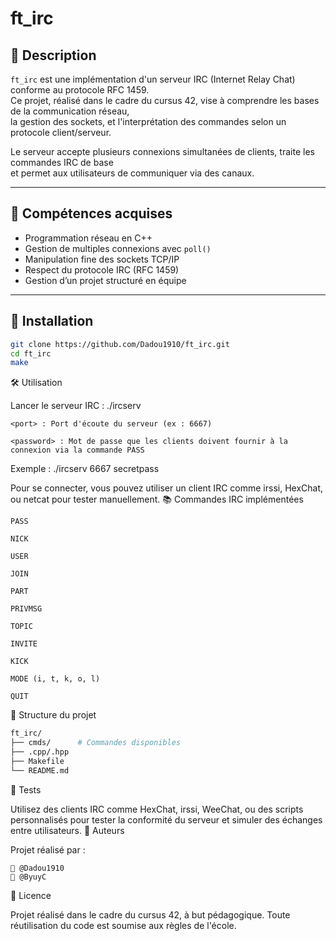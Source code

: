 # ft_irc

## 📌 Description

`ft_irc` est une implémentation d'un serveur IRC (Internet Relay Chat) conforme au protocole RFC 1459.  
Ce projet, réalisé dans le cadre du cursus 42, vise à comprendre les bases de la communication réseau,  
la gestion des sockets, et l'interprétation des commandes selon un protocole client/serveur.

Le serveur accepte plusieurs connexions simultanées de clients, traite les commandes IRC de base  
et permet aux utilisateurs de communiquer via des canaux.

---

## 🧠 Compétences acquises

- Programmation réseau en C++
- Gestion de multiples connexions avec `poll()`
- Manipulation fine des sockets TCP/IP
- Respect du protocole IRC (RFC 1459)
- Gestion d’un projet structuré en équipe

---

## 🚀 Installation

```bash
git clone https://github.com/Dadou1910/ft_irc.git
cd ft_irc
make
```

🛠️ Utilisation

Lancer le serveur IRC :
./ircserv <port> <password>

    <port> : Port d'écoute du serveur (ex : 6667)

    <password> : Mot de passe que les clients doivent fournir à la connexion via la commande PASS

Exemple :
./ircserv 6667 secretpass

Pour se connecter, vous pouvez utiliser un client IRC comme irssi, HexChat, ou netcat pour tester manuellement.
📚 Commandes IRC implémentées

    PASS

    NICK

    USER

    JOIN

    PART

    PRIVMSG

    TOPIC

    INVITE

    KICK

    MODE (i, t, k, o, l)

    QUIT

📁 Structure du projet
``` bash
ft_irc/
├── cmds/      # Commandes disponibles
├── .cpp/.hpp
├── Makefile
└── README.md
```
🧪 Tests

Utilisez des clients IRC comme HexChat, irssi, WeeChat, ou des scripts personnalisés
pour tester la conformité du serveur et simuler des échanges entre utilisateurs.
🤝 Auteurs

Projet réalisé par :

    👤 @Dadou1910
    👤 @ByuyC

📄 Licence

Projet réalisé dans le cadre du cursus 42, à but pédagogique.
Toute réutilisation du code est soumise aux règles de l'école.


